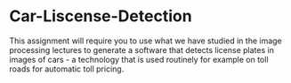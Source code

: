 # Car-Liscense-Detection
This assignment will require you to use what we have studied in the image processing lectures to generate a software that detects license plates in images of cars - a technology that is used routinely for example on toll roads for automatic toll pricing.
